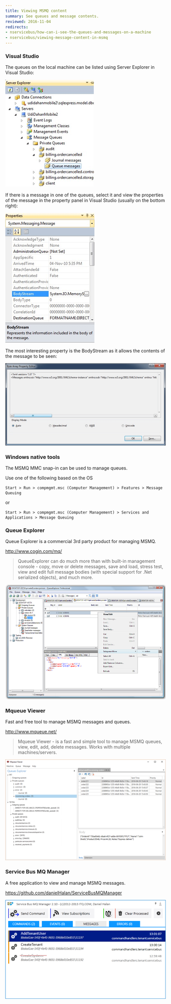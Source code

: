 ```yaml
---
title: Viewing MSMQ content
summary: See queues and message contents.
reviewed: 2016-11-04
redirects:
- nservicebus/how-can-i-see-the-queues-and-messages-on-a-machine
- nservicebus/viewing-message-content-in-msmq
---
```



### Visual Studio

The queues on the local machine can be listed using Server Explorer in Visual Studio:

![Server Explorer](server-explorer.png "Server Explorer")

If there is a message in one of the queues, select it and view the properties of the message in the property panel in Visual Studio (usually on the bottom right):

![Visual Studio properties](visual-studio-properties.png "Visual Studio properties")

The most interesting property is the BodyStream as it allows the contents of the message to be seen:

![Message contents](body-stream.png "Message contents")


### Windows native tools

The MSMQ MMC snap-in can be used to manage queues.

Use one of the following based on the OS

```no-highlight
Start > Run > compmgmt.msc (Computer Management) > Features > Message Queuing
```

or

```no-highlight
Start > Run > compmgmt.msc (Computer Management) > Services and Applications > Message Queuing
```


### Queue Explorer

Queue Explorer is a commercial 3rd party product for managing MSMQ.

http://www.cogin.com/mq/

> QueueExplorer can do much more than with built-in management console - copy, move or delete messages, save and load, stress test, view and edit full message bodies (with special support for .Net serialized objects), and much more.

![](queue-explorer.png 'width=500')


### Mqueue Viewer

Fast and free tool to manage MSMQ messages and queues.

http://www.mqueue.net/

> Mqueue Viewer - is a fast and simple tool to manage MSMQ queues, view, edit, add, delete messages. Works with multiple machines/servers.

![](mqueue.png 'width=500')


### Service Bus MQ Manager

A free application to view and manage MSMQ messages.

https://github.com/danielHalan/ServiceBusMQManager

![](service-bus-mq-manager.png)
